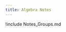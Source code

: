 ```yaml
---
title: Algebra Notes
---
```


!include Notes_Groups.md

<!-- !include Notes_Rings.md

!include Notes_Fields.md

!include Notes_Modules.md -->